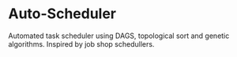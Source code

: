 # Auto-Scheduler
Automated task scheduler using DAGS, topological sort and genetic algorithms. Inspired by job shop schedullers.
